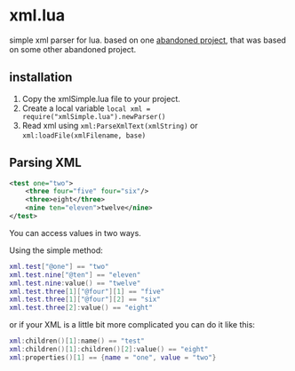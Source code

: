 # xml.lua

simple xml parser for lua. based on one [abandoned
project](https://github.com/Cluain/Lua-Simple-XML-Parser), that was based on
some other abandoned project.

## installation
1.  Copy the xmlSimple.lua file to your project.
2.  Create a local variable `local xml = require("xmlSimple.lua").newParser()`
3.  Read xml using `xml:ParseXmlText(xmlString)` or `xml:loadFile(xmlFilename, base)`

## Parsing XML

``` xml
<test one="two">
    <three four="five" four="six"/>
    <three>eight</three>
    <nine ten="eleven">twelve</nine>
</test>
```

You can access values in two ways.

Using the simple method:
``` lua
xml.test["@one"] == "two"
xml.test.nine["@ten"] == "eleven"
xml.test.nine:value() == "twelve"
xml.test.three[1]["@four"][1] == "five"
xml.test.three[1]["@four"][2] == "six"
xml.test.three[2]:value() == "eight"
```

or if your XML is a little bit more complicated you can do it like this:
``` lua
xml:children()[1]:name() == "test"
xml:children()[1]:children()[2]:value() == "eight"
xml:properties()[1] == {name = "one", value = "two"}
```
